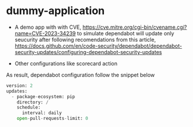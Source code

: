 # dummy-application

* A demo app with with CVE, https://cve.mitre.org/cgi-bin/cvename.cgi?name=CVE-2023-34239 to simulate dependabot will update only seucurity after following recomendations from this article, https://docs.github.com/en/code-security/dependabot/dependabot-security-updates/configuring-dependabot-security-updates

* Other configurations like scorecard action

As result, dependabot configuration follow the snippet below

```python
version: 2
updates:
  - package-ecosystem: pip
    directory: /
    schedule:
      interval: daily
    open-pull-requests-limit: 0
```
